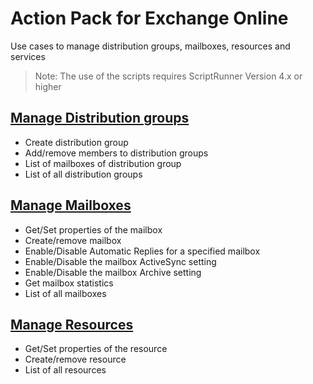 # Action Pack for Exchange Online
Use cases to manage distribution groups, mailboxes, resources and services
> Note: The use of the scripts requires ScriptRunner Version 4.x or higher

## [Manage Distribution groups](./DistributionGroups)
+ Create distribution group
+ Add/remove members to distribution groups
+ List of mailboxes of distribution group
+ List of all distribution groups

## [Manage Mailboxes](./MailBoxes)
+ Get/Set properties of the mailbox
+ Create/remove mailbox
+ Enable/Disable Automatic Replies for a specified mailbox
+ Enable/Disable the mailbox ActiveSync setting
+ Enable/Disable the mailbox Archive setting
+ Get mailbox statistics
+ List of all mailboxes

## [Manage Resources](./Resources)
+ Get/Set properties of the resource
+ Create/remove resource
+ List of all resources